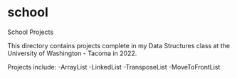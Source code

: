 # school
School Projects

This directory contains projects complete in my Data Structures class at the University of Washington - Tacoma in 2022.

Projects include:
-ArrayList
-LinkedList
-TransposeList
-MoveToFrontList
